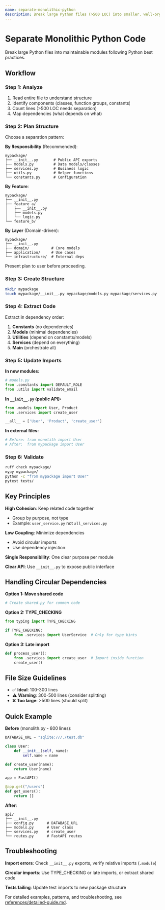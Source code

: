 ```yaml
---
name: separate-monolithic-python
description: Break large Python files (>500 LOC) into smaller, well-organized modules with proper package structure. Use when a Python file is too large, monolithic, or needs refactoring. Triggered by requests mentioning "too large", "separate", "split", "break up", or "refactor" for Python files.
---
```


# Separate Monolithic Python Code

Break large Python files into maintainable modules following Python best practices.

## Workflow

### Step 1: Analyze
1. Read entire file to understand structure
2. Identify components (classes, function groups, constants)
3. Count lines (>500 LOC needs separation)
4. Map dependencies (what depends on what)

### Step 2: Plan Structure
Choose a separation pattern:

**By Responsibility** (Recommended):
```
mypackage/
├── __init__.py       # Public API exports
├── models.py         # Data models/classes
├── services.py       # Business logic
├── utils.py          # Helper functions
└── constants.py      # Configuration
```

**By Feature**:
```
mypackage/
├── __init__.py
├── feature_a/
│   ├── __init__.py
│   ├── models.py
│   └── logic.py
└── feature_b/
```

**By Layer** (Domain-driven):
```
mypackage/
├── __init__.py
├── domain/          # Core models
├── application/     # Use cases
└── infrastructure/  # External deps
```

Present plan to user before proceeding.

### Step 3: Create Structure
```bash
mkdir mypackage
touch mypackage/__init__.py mypackage/models.py mypackage/services.py
```

### Step 4: Extract Code
Extract in dependency order:
1. **Constants** (no dependencies)
2. **Models** (minimal dependencies)
3. **Utilities** (depend on constants/models)
4. **Services** (depend on everything)
5. **Main** (orchestrate all)

### Step 5: Update Imports

**In new modules:**
```python
# models.py
from .constants import DEFAULT_ROLE
from .utils import validate_email
```

**In `__init__.py` (public API):**
```python
from .models import User, Product
from .services import create_user

__all__ = ['User', 'Product', 'create_user']
```

**In external files:**
```python
# Before: from monolith import User
# After:  from mypackage import User
```

### Step 6: Validate
```bash
ruff check mypackage/
mypy mypackage/
python -c "from mypackage import User"
pytest tests/
```

## Key Principles

**High Cohesion**: Keep related code together
- Group by purpose, not type
- Example: `user_service.py` not `all_services.py`

**Low Coupling**: Minimize dependencies
- Avoid circular imports
- Use dependency injection

**Single Responsibility**: One clear purpose per module

**Clear API**: Use `__init__.py` to expose public interface

## Handling Circular Dependencies

**Option 1: Move shared code**
```python
# Create shared.py for common code
```

**Option 2: TYPE_CHECKING**
```python
from typing import TYPE_CHECKING

if TYPE_CHECKING:
    from .services import UserService  # Only for type hints
```

**Option 3: Late import**
```python
def process_user():
    from .services import create_user  # Import inside function
    create_user()
```

## File Size Guidelines

- ✅ **Ideal**: 100-300 lines
- ⚠️ **Warning**: 300-500 lines (consider splitting)
- ❌ **Too large**: >500 lines (should split)

## Quick Example

**Before** (monolith.py - 800 lines):
```python
DATABASE_URL = "sqlite:///./test.db"

class User:
    def __init__(self, name):
        self.name = name

def create_user(name):
    return User(name)

app = FastAPI()

@app.get("/users")
def get_users():
    return []
```

**After**:
```
api/
├── __init__.py
├── config.py      # DATABASE_URL
├── models.py      # User class
├── services.py    # create_user
└── routes.py      # FastAPI routes
```

## Troubleshooting

**Import errors**: Check `__init__.py` exports, verify relative imports (`.module`)

**Circular imports**: Use TYPE_CHECKING or late imports, or extract shared code

**Tests failing**: Update test imports to new package structure

For detailed examples, patterns, and troubleshooting, see [references/detailed-guide.md](references/detailed-guide.md).
